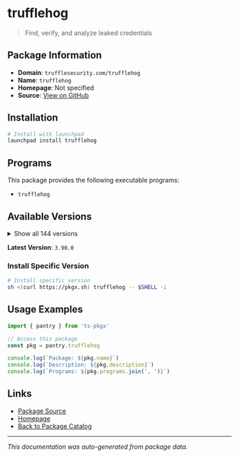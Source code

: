 # trufflehog

> Find, verify, and analyze leaked credentials

## Package Information

- **Domain**: `trufflesecurity.com/trufflehog`
- **Name**: `trufflehog`
- **Homepage**: Not specified
- **Source**: [View on GitHub](https://github.com/pkgxdev/pantry/tree/main/projects/trufflesecurity.com/trufflehog/package.yml)

## Installation

```bash
# Install with launchpad
launchpad install trufflehog
```

## Programs

This package provides the following executable programs:

- `trufflehog`

## Available Versions

<details>
<summary>Show all 144 versions</summary>

- `3.90.0`, `3.89.2`, `3.89.1`, `3.89.0`, `3.88.35`
- `3.88.34`, `3.88.33`, `3.88.32`, `3.88.31`, `3.88.30`
- `3.88.29`, `3.88.28`, `3.88.27`, `3.88.26`, `3.88.25`
- `3.88.24`, `3.88.23`, `3.88.22`, `3.88.21`, `3.88.20`
- `3.88.19`, `3.88.18`, `3.88.17`, `3.88.16`, `3.88.15`
- `3.88.14`, `3.88.13`, `3.88.12`, `3.88.11`, `3.88.10`
- `3.88.9`, `3.88.8`, `3.88.7`, `3.88.6`, `3.88.5`
- `3.88.4`, `3.88.3`, `3.88.2`, `3.88.1`, `3.88.0`
- `3.87.2`, `3.87.1`, `3.87.0`, `3.86.1`, `3.86.0`
- `3.85.0`, `3.84.2`, `3.84.1`, `3.84.0`, `3.83.7`
- `3.83.6`, `3.83.5`, `3.83.4`, `3.83.3`, `3.83.2`
- `3.83.1`, `3.83.0`, `3.82.13`, `3.82.12`, `3.82.11`
- `3.82.10`, `3.82.9`, `3.82.8`, `3.82.7`, `3.82.6`
- `3.82.5`, `3.82.4`, `3.82.3`, `3.82.2`, `3.82.1`
- `3.82.0`, `3.81.10`, `3.81.9`, `3.81.8`, `3.81.7`
- `3.81.6`, `3.81.5`, `3.81.4`, `3.81.3`, `3.81.2`
- `3.81.1`, `3.81.0`, `3.80.6`, `3.80.5`, `3.80.4`
- `3.80.3`, `3.80.2`, `3.80.1`, `3.80.0`, `3.79.0`
- `3.78.2`, `3.78.1`, `3.78.0`, `3.77.0`, `3.76.3`
- `3.76.2`, `3.76.1`, `3.76.0`, `3.75.1`, `3.75.0`
- `3.74.0`, `3.73.0`, `3.72.0`, `3.71.2`, `3.71.1`
- `3.71.0`, `3.70.3`, `3.70.2`, `3.70.1`, `3.70.0`
- `3.69.0`, `3.68.5`, `3.68.4`, `3.68.3`, `3.68.2`
- `3.68.1`, `3.68.0`, `3.67.7`, `3.67.6`, `3.67.5`
- `3.67.4`, `3.67.3`, `3.67.2`, `3.67.1`, `3.67.0`
- `3.66.3`, `3.66.2`, `3.66.1`, `3.66.0`, `3.65.0`
- `3.64.0`, `3.63.11`, `3.63.10`, `3.63.9`, `3.63.8`
- `3.63.7`, `3.63.6`, `3.63.5`, `3.63.4`, `3.63.3`
- `3.63.2`, `3.63.1`, `3.63.0`, `3.62.1`

</details>

**Latest Version**: `3.90.0`

### Install Specific Version

```bash
# Install specific version
sh <(curl https://pkgx.sh) trufflehog -- $SHELL -i
```

## Usage Examples

```typescript
import { pantry } from 'ts-pkgx'

// Access this package
const pkg = pantry.trufflehog

console.log(`Package: ${pkg.name}`)
console.log(`Description: ${pkg.description}`)
console.log(`Programs: ${pkg.programs.join(', ')}`)
```

## Links

- [Package Source](https://github.com/pkgxdev/pantry/tree/main/projects/trufflesecurity.com/trufflehog/package.yml)
- [Homepage](#)
- [Back to Package Catalog](../../../package-catalog.md)

---

*This documentation was auto-generated from package data.*
